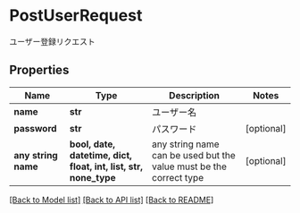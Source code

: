 # PostUserRequest

ユーザー登録リクエスト

## Properties
Name | Type | Description | Notes
------------ | ------------- | ------------- | -------------
**name** | **str** | ユーザー名 | 
**password** | **str** | パスワード | [optional] 
**any string name** | **bool, date, datetime, dict, float, int, list, str, none_type** | any string name can be used but the value must be the correct type | [optional]

[[Back to Model list]](../README.md#documentation-for-models) [[Back to API list]](../README.md#documentation-for-api-endpoints) [[Back to README]](../README.md)


